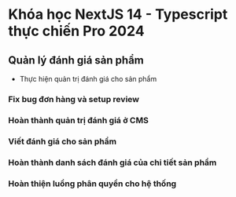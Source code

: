 # Khóa học NextJS 14 - Typescript thực chiến Pro 2024

## Quản lý đánh giá sản phẩm

- Thực hiện quản trị đánh giá cho sản phẩm

### Fix bug đơn hàng và setup review

### Hoàn thành quản trị đánh giá ở CMS

### Viết đánh giá cho sản phẩm

### Hoàn thành danh sách đánh giá của chi tiết sản phẩm

### Hoàn thiện luồng phân quyền cho hệ thống
